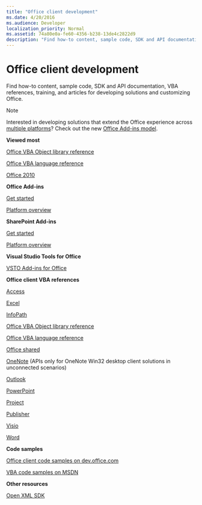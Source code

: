 ```yaml
---
title: "Office client development"
ms.date: 4/20/2016
ms.audience: Developer
localization_priority: Normal
ms.assetid: 74a80e0a-fe60-4356-b238-13de4c2822d9
description: "Find how-to content, sample code, SDK and API documentation, VBA references, training, and articles for developing solutions and customizing Office."
---
```


# Office client development

Find how-to content, sample code, SDK and API documentation, VBA references, training, and articles for developing solutions and customizing Office.
  
> [!NOTE]
> Interested in developing solutions that extend the Office experience across [multiple platforms](https://dev.office.com/add-in-availability)? Check out the new [Office Add-ins model](http://dev.office.com/docs/add-ins/overview/office-add-ins). 
  
 **Viewed most**
  
[Office VBA Object library reference](https://msdn.microsoft.com/EN-US/library/office/ff862474.aspx)
  
[Office VBA language reference](https://msdn.microsoft.com/EN-US/library/office/gg264383.aspx)
  
[Office 2010](https://msdn.microsoft.com/en-us/library/office/cc313152%28v=office.12%29.aspx)
  
 **Office Add-ins**
  
[Get started](https://dev.office.com/getting-started/addins)
  
[Platform overview](https://msdn.microsoft.com/EN-US/library/office/jj220082.aspx)
  
 **SharePoint Add-ins**
  
[Get started](https://dev.office.com/getting-started)
  
[Platform overview](https://msdn.microsoft.com/en-us/library/office/fp179930.aspx)
  
 **Visual Studio Tools for Office**
  
[VSTO Add-ins for Office](https://msdn.microsoft.com/en-us/library/jj620922.aspx)
  
 **Office client VBA references**
  
[Access](https://msdn.microsoft.com/en-us/library/fp179695.aspx)
  
[Excel](https://msdn.microsoft.com/en-us/library/fp179694.aspx)
  
[InfoPath](https://msdn.microsoft.com/en-us/library/fp179694.aspx)
  
[Office VBA Object library reference](https://msdn.microsoft.com/EN-US/library/office/ff862474.aspx)
  
[Office VBA language reference](https://msdn.microsoft.com/EN-US/library/office/gg264383.aspx)
  
[Office shared](https://msdn.microsoft.com/en-us/library/hh872753.aspx)
  
[OneNote](https://msdn.microsoft.com/en-us/library/jj680121.aspx) (APIs only for OneNote Win32 desktop client solutions in unconnected scenarios) 
  
[Outlook](https://msdn.microsoft.com/en-us/library/fp161224.aspx)
  
[PowerPoint](https://msdn.microsoft.com/en-us/library/fp161225.aspx)
  
[Project](https://msdn.microsoft.com/en-us/library/fp161358.aspx)
  
[Publisher](https://msdn.microsoft.com/en-us/library/jj684499.aspx)
  
[Visio](https://msdn.microsoft.com/en-us/library/fp161226.aspx)
  
[Word](https://msdn.microsoft.com/en-us/library/fp179696.aspx)
  
 **Code samples**
  
[Office client code samples on dev.office.com](https://dev.office.com/code-samples)
  
[VBA code samples on MSDN](https://code.msdn.microsoft.com/office/site/search?query=VBA&amp;f%5B0%5D.Value=VBA&amp;f%5B0%5D.Type=SearchText&amp;ac=4)
  
 **Other resources**
  
[Open XML SDK](http://msdn.microsoft.com/library/f6a9ae68-7989-4208-97f5-3c945137a0ab%28Office.15%29.aspx)
  

